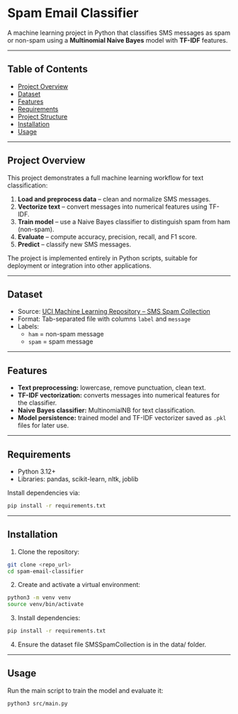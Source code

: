 # Spam Email Classifier

A machine learning project in Python that classifies SMS messages as spam or non-spam using a **Multinomial Naive Bayes** model with **TF-IDF** features.

---

## Table of Contents

- [Project Overview](#project-overview)
- [Dataset](#dataset)
- [Features](#features)
- [Requirements](#requirements)
- [Project Structure](#project-structure)
- [Installation](#installation)
- [Usage](#usage)

---

## Project Overview

This project demonstrates a full machine learning workflow for text classification:

1. **Load and preprocess data** – clean and normalize SMS messages.
2. **Vectorize text** – convert messages into numerical features using TF-IDF.
3. **Train model** – use a Naive Bayes classifier to distinguish spam from ham (non-spam).
4. **Evaluate** – compute accuracy, precision, recall, and F1 score.
5. **Predict** – classify new SMS messages.

The project is implemented entirely in Python scripts, suitable for deployment or integration into other applications.

---

## Dataset

- Source: [UCI Machine Learning Repository – SMS Spam Collection](https://archive.ics.uci.edu/ml/datasets/sms+spam+collection)
- Format: Tab-separated file with columns `label` and `message`
- Labels:
  - `ham` = non-spam message
  - `spam` = spam message

---

## Features

- **Text preprocessing:** lowercase, remove punctuation, clean text.
- **TF-IDF vectorization:** converts messages into numerical features for the classifier.
- **Naive Bayes classifier:** MultinomialNB for text classification.
- **Model persistence:** trained model and TF-IDF vectorizer saved as `.pkl` files for later use.

---

## Requirements

- Python 3.12+
- Libraries: pandas, scikit-learn, nltk, joblib

Install dependencies via:

```bash
pip install -r requirements.txt
```

---

## Installation

1. Clone the repository:

```bash
git clone <repo_url>
cd spam-email-classifier
```

2. Create and activate a virtual environment:

```bash
python3 -m venv venv
source venv/bin/activate
```

3. Install dependencies:

```bash
pip install -r requirements.txt
```

4. Ensure the dataset file SMSSpamCollection is in the data/ folder.

---

## Usage

Run the main script to train the model and evaluate it:

```bash
python3 src/main.py
```
